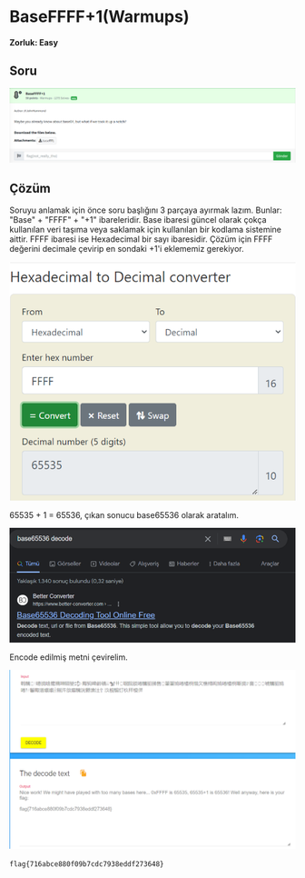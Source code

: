 # BaseFFFF+1(Warmups)
#### Zorluk: Easy

## Soru 
![Soru](https://github.com/K4lender/HuntressCTF23_WriteUps/blob/main/Warmups/BaseFFFF%2B1/BaseFFFF%2B1.png)

## Çözüm

Soruyu anlamak için önce soru başlığını 3 parçaya ayırmak lazım. Bunlar: "Base" + "FFFF" + "+1" ibareleridir. Base ibaresi güncel olarak çokça kullanılan veri taşıma veya saklamak için kullanılan bir kodlama sistemine aittir. FFFF ibaresi ise Hexadecimal bir sayı ibaresidir. Çözüm için FFFF değerini decimale çevirip en sondaki +1'i eklememiz gerekiyor.

![FFFF_Deger](https://github.com/K4lender/HuntressCTF23_WriteUps/blob/main/Warmups/BaseFFFF%2B1/Screenshot_1.png)

65535 + 1 = 65536, çıkan sonucu base65536 olarak aratalım.

![Google](https://github.com/K4lender/HuntressCTF23_WriteUps/blob/main/Warmups/BaseFFFF%2B1/Screenshot_2.png)

Encode edilmiş metni çevirelim.

![Flag](https://github.com/K4lender/HuntressCTF23_WriteUps/blob/main/Warmups/BaseFFFF%2B1/Screenshot_3.png)

```flag{716abce880f09b7cdc7938eddf273648}```
